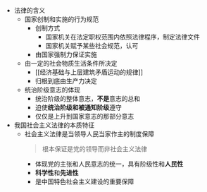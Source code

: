 - 法律的含义
	- 国家创制和实施的行为规范
		- 创制方式
			- 国家机关在法定职权范围内依照法律程序，制定法律文件
			- 国家机关赋予某些社会规范，认可
		- 由国家强制力保证实施
	- 由一定的社会物质生活条件所决定
		- [[经济基础与上层建筑矛盾运动的规律]]
		- 归根到底由生产力决定
	- 统治阶级意志的体现
		- 统治阶级的整体意志，**不是**意志的总和
		- 迫使**统治阶级和被通知阶级**遵守
		- 仅仅是上升到国家意志的那部分意志
- 我国社会主义法律的本质特征
	- 社会主义法律是当领导人民当家作主的制度保障
	  > 根本保证是党的领导而非社会主义法律
		- 体现党的主张和人民意志的统一，具有阶级性和**人民性**
		- **科学性**和**先进性**
		- 是中国特色社会主义建设的重要保障
